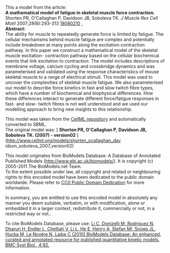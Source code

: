 

This a model from the article:  
**A mathematical model of fatigue in skeletal muscle force contraction.**   
Shorten PR, O'Callaghan P, Davidson JB, Soboleva TK. _J Muscle Res Cell Motil_
2007;28(6):293-313 [18080210](http://www.ncbi.nlm.nih.gov/pubmed/18080210) ,  
**Abstract:**   
The ability for muscle to repeatedly generate force is limited by fatigue. The
cellular mechanisms behind muscle fatigue are complex and potentially include
breakdown at many points along the excitation-contraction pathway. In this
paper we construct a mathematical model of the skeletal muscle excitation-
contraction pathway based on the cellular biochemical events that link
excitation to contraction. The model includes descriptions of membrane
voltage, calcium cycling and crossbridge dynamics and was parameterised and
validated using the response characteristics of mouse skeletal muscle to a
range of electrical stimuli. This model was used to uncover the complexities
of skeletal muscle fatigue. We also parameterised our model to describe force
kinetics in fast and slow twitch fibre types, which have a number of
biochemical and biophysical differences. How these differences interact to
generate different force/fatigue responses in fast- and slow- twitch fibres is
not well understood and we used our modelling approach to bring new insights
to this relationship.

This model was taken from the [CellML
repository](http://www.cellml.org/models) and automatically converted to SBML.  
The original model was: [ **Shorten PR, O'Callaghan P, Davidson JB, Soboleva
TK. (2007) - version02** ](http://www.cellml.org/models/shorten_ocallaghan_dav
idson_soboleva_2007_version02)

This model originates from BioModels Database: A Database of Annotated
Published Models (http://www.ebi.ac.uk/biomodels/). It is copyright (c)
2005-2011 The BioModels.net Team.  
To the extent possible under law, all copyright and related or neighbouring
rights to this encoded model have been dedicated to the public domain
worldwide. Please refer to [CC0 Public Domain
Dedication](http://creativecommons.org/publicdomain/zero/1.0/) for more
information.

In summary, you are entitled to use this encoded model in absolutely any
manner you deem suitable, verbatim, or with modification, alone or embedded it
in a larger context, redistribute it, commercially or not, in a restricted way
or not..  
  
To cite BioModels Database, please use: [Li C, Donizelli M, Rodriguez N,
Dharuri H, Endler L, Chelliah V, Li L, He E, Henry A, Stefan MI, Snoep JL,
Hucka M, Le Novère N, Laibe C (2010) BioModels Database: An enhanced, curated
and annotated resource for published quantitative kinetic models. BMC Syst
Biol., 4:92.](http://www.ncbi.nlm.nih.gov/pubmed/20587024)

